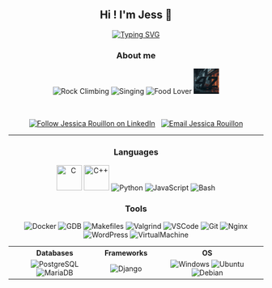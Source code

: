 <h2 align="center">
Hi ! I'm Jess 👋
</h2>

<!-- Automatically appear text -->
<p align="center">
<a href="https://git.io/typing-svg"><img src="https://readme-typing-svg.demolab.com?font=Fira+Code&pause=1000&color=57E143&center=true&vCenter=true&width=435&lines=Welcome+to+my+Github+Profile" alt="Typing SVG" /></a>
</p>

<!-- About me -->
<h3 align="center">
About me
</h3>

<p align="center">
    <img src="https://cdn-icons-png.flaticon.com/128/3163/3163658.png" alt="Rock Climbing" width="50" height="50">
    <img src="https://cdn-icons-png.flaticon.com/128/2159/2159722.png" alt="Singing" width="50" height="50">
    <img src="https://cdn-icons-png.flaticon.com/128/1623/1623786.png" alt="Food Lover" width="50" height="50">
    <a href="https://42.fr/en/homepage/">
        <img src="https://raw.githubusercontent.com/stormphlegyas/vscode-42header/master/42.png" alt="School 42" width="50" height="50">
    </a>
</p><br>

<div align="center">

[<img src="https://img.shields.io/badge/LinkedIn-0077B5?style=for-the-badge&logo=linkedin&logoColor=white" height="25em" align="center" alt="Follow Jessica Rouillon on LinkedIn" title="Follow Jessica Rouillon on LinkedIn"/>](https://www.linkedin.com/in/jessicarouillon)&nbsp;&nbsp;
[<img src="https://img.shields.io/badge/Gmail-D14836?style=for-the-badge&logo=gmail&logoColor=white" height="25em" align="center" alt="Email Jessica Rouillon" title="Email Jessica Rouillon"/>](mailto:jessica.rouillon.tech@gmail.com)


---

<!-- Languages -->
<h3 align="center">
Languages
</h3>

<p align="center">
  <img src="https://cdn.jsdelivr.net/gh/devicons/devicon/icons/c/c-original.svg" width="50" height="50" title="C">
  <img src="https://cdn.jsdelivr.net/gh/devicons/devicon/icons/cplusplus/cplusplus-original.svg" width="50" height="50" title="C++">
  <img src="https://cdn.jsdelivr.net/gh/devicons/devicon/icons/python/python-original.svg" alt="Python" width="50" height="50" title="Python">
  <img src="https://cdn.jsdelivr.net/gh/devicons/devicon/icons/javascript/javascript-original.svg" alt="JavaScript" width="50" height="50" title="JavaScript">
  <img src="https://cdn.jsdelivr.net/gh/devicons/devicon/icons/bash/bash-original.svg" alt="Bash" width="50" height="50" title="Bash">
</p>


<!-- Tools -->
<h3 align="center">
Tools
</h3>

<p align="center">
  <img src="https://cdn-icons-png.flaticon.com/128/919/919853.png" alt="Docker" width="50" height="50" title="Docker">
  <img src="https://cdn-icons-png.flaticon.com/128/14421/14421965.png" alt="GDB" width="50" height="50" title="GDB">
  <img src="https://fileproinfo.com/images/makefile_file_extension.png" alt="Makefiles" width="50" height="50" title="Makefiles">
  <img src="https://camo.githubusercontent.com/74ba94eb67ff330dc1a5bcf17aba0dfce1dcb577c91649ccfcaca6bbd90854bf/687474703a2f2f76616c6772696e642e6f72672f696d616765732f76616c6772696e642d3130302e706e67" alt="Valgrind" width="75" height="50" title="Valgrind">
  <img src="https://upload.wikimedia.org/wikipedia/commons/thumb/9/9a/Visual_Studio_Code_1.35_icon.svg/2048px-Visual_Studio_Code_1.35_icon.svg.png" alt="VSCode" width="50" height="50" title="VSCode">
  <img src="https://cdn-icons-png.flaticon.com/128/4494/4494748.png" alt="Git" width="50" height="50" title="Git">
  <img src="https://cdn-icons-png.flaticon.com/128/919/919856.png" alt="Nginx" width="50" height="50" title="Nginx">
  <img src="https://cdn-icons-png.flaticon.com/128/174/174881.png" alt="WordPress" width="50" height="50" title="WordPress">
  <img src="https://cdn-icons-png.flaticon.com/128/5920/5920993.png" alt="VirtualMachine" width="50" height="50" title="VirtualMachine">
</p>

<!-- Databases, Frameworks, OS table -->
<div align="center">
<table>
  <tr>
    <th>Databases</th>
    <th>Frameworks</th>
    <th>OS</th>
  </tr>
  <tr>
    <td align="center">
      <img src="https://cdn.jsdelivr.net/gh/devicons/devicon/icons/postgresql/postgresql-original.svg" alt="PostgreSQL" width="50" height="50" title="PostgreSQL">
      <img src="https://cdn.jsdelivr.net/gh/devicons/devicon/icons/mariadb/mariadb-original.svg" alt="MariaDB" width="50" height="50" title="MariaDB">
    </td>
    <td align="center">
      <img src="https://cdn-icons-png.flaticon.com/128/9307/9307630.png" alt="Django" width="50" height="50" title="Django">
    </td>
    <td align="center">
      <img src="https://cdn-icons-png.flaticon.com/128/518/518713.png" alt="Windows" width="50" height="50" title="Windows">
      <img src="https://cdn-icons-png.flaticon.com/128/888/888879.png" alt="Ubuntu" width="50" height="50" title="Ubuntu">
      <img src="https://cdn-icons-png.flaticon.com/128/246/246118.png" alt="Debian" width="50" height="50" title="Debian">
    </td>
  </tr>
</table>
</div>


<!--
**JessicaRouillon/JessicaRouillon** is a ✨ _special_ ✨ repository because its `README.md` (this file) appears on your GitHub profile.

Here are some ideas to get you started:

- 🔭 I’m currently working on ...
- 🌱 I’m currently learning ...
- 👯 I’m looking to collaborate on ...
- 🤔 I’m looking for help with ...
- 💬 Ask me about ...
- 📫 How to reach me: ...
- 😄 Pronouns: ...
- ⚡ Fun fact: ...
-->
